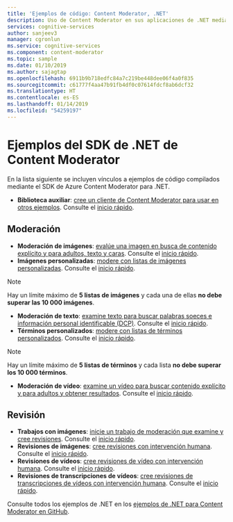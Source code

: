 ```yaml
---
title: 'Ejemplos de código: Content Moderator, .NET'
description: Uso de Content Moderator en sus aplicaciones de .NET mediante el SDK.
services: cognitive-services
author: sanjeev3
manager: cgronlun
ms.service: cognitive-services
ms.component: content-moderator
ms.topic: sample
ms.date: 01/10/2019
ms.author: sajagtap
ms.openlocfilehash: 6911b9b718edfc84a7c219be448dee06f4a0f835
ms.sourcegitcommit: c61777f4aa47b91fb4df0c07614fdcf8ab6dcf32
ms.translationtype: HT
ms.contentlocale: es-ES
ms.lasthandoff: 01/14/2019
ms.locfileid: "54259197"
---
```

# <a name="content-moderator-net-sdk-samples"></a>Ejemplos del SDK de .NET de Content Moderator

En la lista siguiente se incluyen vínculos a ejemplos de código compilados mediante el SDK de Azure Content Moderator para .NET.

- **Biblioteca auxiliar**: [cree un cliente de Content Moderator para usar en otros ejemplos](https://github.com/Azure-Samples/cognitive-services-dotnet-sdk-samples/blob/master/ContentModerator/ModeratorHelper/Clients.cs). Consulte el [inicio rápido](content-moderator-helper-quickstart-dotnet.md).

## <a name="moderation"></a>Moderación

- **Moderación de imágenes**: [evalúe una imagen en busca de contenido explícito y para adultos, texto y caras](https://github.com/Azure-Samples/cognitive-services-dotnet-sdk-samples/blob/master/ContentModerator/ImageModeration/Program.cs). Consulte el [inicio rápido](image-moderation-quickstart-dotnet.md).
- **Imágenes personalizadas**: [modere con listas de imágenes personalizadas](https://github.com/Azure-Samples/cognitive-services-dotnet-sdk-samples/blob/master/ContentModerator/ImageListManagement/Program.cs). Consulte el [inicio rápido](image-lists-quickstart-dotnet.md).

> [!NOTE]
> Hay un límite máximo de **5 listas de imágenes** y cada una de ellas **no debe superar las 10 000 imágenes**.
>

- **Moderación de texto**: [examine texto para buscar palabras soeces e información personal identificable (DCP)](https://github.com/Azure-Samples/cognitive-services-dotnet-sdk-samples/blob/master/ContentModerator/TextModeration/Program.cs). Consulte el [inicio rápido](text-moderation-quickstart-dotnet.md).
- **Términos personalizados**: [modere con listas de términos personalizados](https://github.com/Azure-Samples/cognitive-services-dotnet-sdk-samples/blob/master/ContentModerator/TermListManagement/Program.cs). Consulte el [inicio rápido](term-lists-quickstart-dotnet.md).

> [!NOTE]
> Hay un límite máximo de **5 listas de términos** y cada lista **no debe superar los 10 000 términos**.
>

- **Moderación de vídeo**: [examine un vídeo para buscar contenido explícito y para adultos y obtener resultados](https://github.com/Azure-Samples/cognitive-services-dotnet-sdk-samples/blob/master/ContentModerator/VideoModeration/Program.cs). Consulte el [inicio rápido](video-moderation-api.md).

## <a name="review"></a>Revisión

- **Trabajos con imágenes**: [inicie un trabajo de moderación que examine y cree revisiones](https://github.com/Azure-Samples/cognitive-services-dotnet-sdk-samples/blob/master/ContentModerator/ImageJobs/Program.cs). Consulte el [inicio rápido](moderation-jobs-quickstart-dotnet.md).
- **Revisiones de imágenes**: [cree revisiones con intervención humana](https://github.com/Azure-Samples/cognitive-services-dotnet-sdk-samples/blob/master/ContentModerator/ImageReviews/Program.cs). Consulte el [inicio rápido](moderation-reviews-quickstart-dotnet.md).
- **Revisiones de vídeos**: [cree revisiones de vídeo con intervención humana](https://github.com/Azure-Samples/cognitive-services-dotnet-sdk-samples/blob/master/ContentModerator/VideoReviews/Program.cs). Consulte el [inicio rápido](video-reviews-quickstart-dotnet.md).
- **Revisiones de transcripciones de vídeos**: [cree revisiones de transcripciones de vídeos con intervención humana](https://github.com/Azure-Samples/cognitive-services-dotnet-sdk-samples/blob/master/ContentModerator/VideoTranscriptReviews/Program.cs). Consulte el [inicio rápido](video-reviews-quickstart-dotnet.md).

Consulte todos los ejemplos de .NET en los [ejemplos de .NET para Content Moderator en GitHub](https://github.com/Azure-Samples/cognitive-services-dotnet-sdk-samples/tree/master/ContentModerator).
